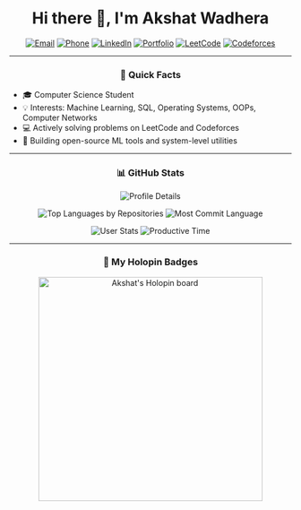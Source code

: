 <h1 align="center">Hi there 👋, I'm Akshat Wadhera</h1>

<p align="center">
  <a href="mailto:akshatwadhera03@email.com"><img alt="Email" src="https://img.shields.io/badge/Gmail-akshatwadhera@email.com-red?logo=gmail&style=flat-square" /></a>
   <a href="tel:+91 9871600656"><img alt="Phone" src="https://img.shields.io/badge/Phone-+91%9871600656%2067890-green?logo=googlevoice&style=flat-square" /></a>
  <a href="https://www.linkedin.com/in/akshat-wadhera-84942a23b/" target="_blank"><img alt="LinkedIn" src="https://img.shields.io/badge/LinkedIn-akshatwadhera-blue?logo=linkedin&style=flat-square" /></a>
  <a href="https://akshatwadhera.github.io" target="_blank"><img alt="Portfolio" src="https://img.shields.io/badge/Portfolio-Visit-orange?style=flat-square&logo=githubpages" /></a>
  <a href="https://leetcode.com/u/Akshat_W/" target="_blank"><img alt="LeetCode" src="https://img.shields.io/badge/LeetCode-Profile-orange?logo=leetcode&style=flat-square" /></a>
  <a href="https://codeforces.com/profile/akshatwadhera" target="_blank"><img alt="Codeforces" src="https://img.shields.io/badge/Codeforces-Handle-blue?logo=codeforces&style=flat-square" /></a>
</p>

---

<h3 align="center">🚀 Quick Facts</h3>

<ul>
  <li>🎓 Computer Science Student</li>
  <li>💡 Interests: Machine Learning, SQL, Operating Systems, OOPs, Computer Networks</li>
  <li>💻 Actively solving problems on LeetCode and Codeforces</li>
  <li>📂 Building open-source ML tools and system-level utilities</li>
</ul>

---

<h3 align="center">📊 GitHub Stats</h3>

<p align="center">
  <img alt="Profile Details" src="https://github-profile-summary-cards.vercel.app/api/cards/profile-details?username=Akshat-wa&theme=dracula" />
</p>
<p align="center">
  <img alt="Top Languages by Repositories" src="https://github-profile-summary-cards.vercel.app/api/cards/repos-per-language?username=Akshat-wa&theme=dracula" />
  <img alt="Most Commit Language" src="https://github-profile-summary-cards.vercel.app/api/cards/most-commit-language?username=Akshat-wa&theme=dracula" />
</p>
<p align="center">
  <img alt="User Stats" src="https://github-profile-summary-cards.vercel.app/api/cards/stats?username=Akshat-wa&theme=dracula" />
  <img alt="Productive Time" src="https://github-profile-summary-cards.vercel.app/api/cards/productive-time?username=Akshat-wa&theme=dracula" />
</p>

---

<h3 align="center">🏅 My Holopin Badges</h3>
<p align="center">
  <a href="https://holopin.io/@akshatwadhera">
    <img src="https://holopin.me/akshatwadhera" alt="Akshat's Holopin board" width="400"/>
  </a>
</p>
